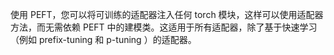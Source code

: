 使用 PEFT，您可以将可训练的适配器注入任何 torch 模块，这样可以使用适配器方法，而无需依赖 PEFT 中的建模类。这适用于所有适配器，除了基于快速学习（例如 prefix-tuning 和 p-tuning ）的适配器。



